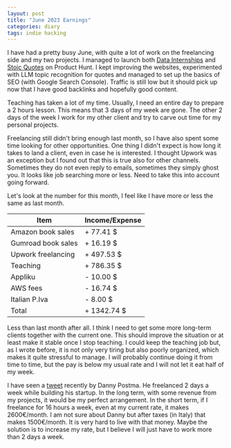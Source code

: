 ```yaml
---
layout: post
title: "June 2023 Earnings"
categories: diary
tags: indie hacking
---
```


I have had a pretty busy June, with quite a lot of work on the freelancing side and my two projects. I managed to launch both [Data Internships][data-internships] and [Stoic Quotes][stoic-quotes] on Product Hunt. I kept improving the websites, experimented with LLM topic recognition for quotes and managed to set up the basics of SEO (with Google Search Console). Traffic is still low but it should pick up now that I have good backlinks and hopefully good content.

Teaching has taken a lot of my time. Usually, I need an entire day to prepare a 2 hours lesson. This means that 3 days of my week are gone. The other 2 days of the week I work for my other client and try to carve out time for my personal projects.

Freelancing still didn't bring enough last month, so I have also spent some time looking for other opportunities. One thing I didn't expect is how long it takes to land a client, even in case he is interested. I thought Upwork was an exception but I found out that this is true also for other channels. Sometimes they do not even reply to emails, sometimes they simply ghost you. It looks like job searching more or less. Need to take this into account going forward.

Let's look at the number for this month, I feel like I have more or less the same as last month.

| Item               | Income/Expense |
| ------------------ | -------------- |
| Amazon book sales  | + 77.41 $      |
| Gumroad book sales | + 16.19 $      |
| Upwork freelancing | + 497.53 $     |
| Teaching           | + 786.35 $     |
| Appliku            | - 10.00 $      |
| AWS fees           | - 16.74 $      |
| Italian P.Iva      | - 8.00 $       |
| Total              | + 1342.74 $    |

Less than last month after all. I think I need to get some more long-term clients together with the current one. This should improve the situation or at least make it stable once I stop teaching. I could keep the teaching job but, as I wrote before, it is not only very tiring but also poorly organized, which makes it quite stressful to manage. I will probably continue doing it from time to time, but the pay is below my usual rate and I will not let it eat half of my week.

I have seen a [tweet][danny-tweet] recently by Danny Postma. He freelanced 2 days a week while building his startup. In the long term, with some revenue from my projects, it would be my perfect arrangement. In the short term, if I freelance for 16 hours a week, even at my current rate, it makes 2600€/month. I am not sure about Danny but after taxes (in Italy) that makes 1500€/month. It is very hard to live with that money. Maybe the solution is to increase my rate, but I believe I will just have to work more than 2 days a week.

[data-internships]: https://datainternships.co
[stoic-quotes]: https://stoicquotes.co
[danny-tweet]: https://twitter.com/dannypostmaa/status/1674637626303971337?s=20
